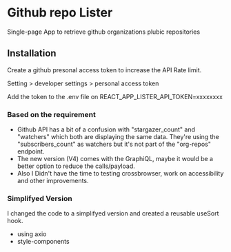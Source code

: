 # Github repo Lister

Single-page App to retrieve github organizations plubic repositories

## Installation

Create a github presonal access token to increase the API Rate limit.

Setting > developer settings > personal access token

Add the token to the .env file on REACT_APP_LISTER_API_TOKEN=xxxxxxxx

### Based on the requirement

- Github API has a bit of a confusion with "stargazer_count" and "watchers" which both are displaying the same data. They're using the "subscribers_count" as watchers but it's not part of the "org-repos" endpoint.
- The new version (V4) comes with the GraphiQL, maybe it would be a better option to reduce the calls/payload.
- Also I Didn't have the time to testing crossbrowser, work on accessibility and other improvements.

### Simplifyed Version

I changed the code to a simplifyed version and created a reusable useSort hook.

- using axio
- style-components
